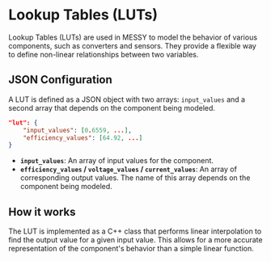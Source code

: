 # Lookup Tables (LUTs)

Lookup Tables (LUTs) are used in MESSY to model the behavior of various components, such as converters and sensors. They provide a flexible way to define non-linear relationships between two variables.

## JSON Configuration

A LUT is defined as a JSON object with two arrays: `input_values` and a second array that depends on the component being modeled.

```json
"lut": {
    "input_values": [0.6559, ...],
    "efficiency_values": [64.92, ...]
}
```

- **`input_values`**: An array of input values for the component.
- **`efficiency_values` / `voltage_values` / `current_values`**: An array of corresponding output values. The name of this array depends on the component being modeled.

## How it works

The LUT is implemented as a C++ class that performs linear interpolation to find the output value for a given input value. This allows for a more accurate representation of the component's behavior than a simple linear function.
